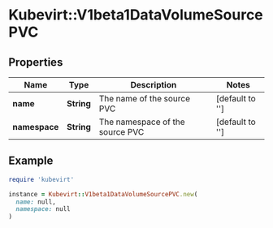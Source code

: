 # Kubevirt::V1beta1DataVolumeSourcePVC

## Properties

| Name | Type | Description | Notes |
| ---- | ---- | ----------- | ----- |
| **name** | **String** | The name of the source PVC | [default to &#39;&#39;] |
| **namespace** | **String** | The namespace of the source PVC | [default to &#39;&#39;] |

## Example

```ruby
require 'kubevirt'

instance = Kubevirt::V1beta1DataVolumeSourcePVC.new(
  name: null,
  namespace: null
)
```

